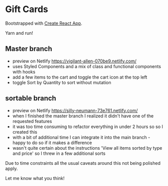 # Gift Cards

Bootstrapped with [Create React App](https://github.com/facebook/create-react-app).

Yarn and run!

## Master branch
* preview on Netlify https://vigilant-allen-070be9.netlify.com/
* uses Styled Components and a mix of class and functional components with hooks
* add a few items to the cart and toggle the cart icon at the top left
* toggle Sort by Quantity to sort without mutation

## sortable branch
* preview on Netlify https://silly-neumann-73e761.netlify.com/
* when I finished the master branch I realized it didn't have one of the requested features 
* it was too time consuming to refactor everything in under 2 hours so so I created this
* with a bit of additional time I can integrate it into the main branch - happy to do so if it makes a difference
* wasn't quite certain about the instructions 'View all items sorted by type and price' so I threw in a few additional sorts

Due to time constraints all the usual caveats around this not being polished apply. 

Let me know what you think!